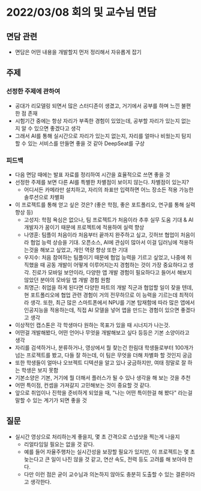 # 2022/03/08 회의  및 교수님 면담

## 면담 관련
* 면담은 어떤 내용을 개발할지 먼저 정리해서 자유롭게 잡기

## 주제
### 선정한 주제에 관하여
* 공대가 리모델링 되면서 많은 스터디존이 생겼고, 거기에서 공부를 하며 느낀 불편한 점 존재
* 시험기간 중에는 항상 자리가 부족한 경험이 있었는데, 공부할 자리가 있는지 없는지 알 수 있으면 좋겠다고 생각
* 그래서 AI를 통해 실시간으로 자리가 있는지 없는지, 자리를 얼마나 비웠는지 탐지할 수 있는 서비스를 만들면 좋을 것 같아 DeepSeat를 구상

### 피드백
* 다음 면담 때에는 발표 자료를 정리하여 시간을 효율적으로 쓰면 좋을 것
* 선정한 주제를 보면 다른 AI를  특별한 차별점이 보이지 않는다. 차별점이 있는지?
  * 어디서든 카메라만 설치하고, 자리의 좌표만 입력하면 어느 장소든 적용 가능한 솔루션으로 차별화
* 이 프로젝트를 통해 얻고 싶은 것은? (좋은 학점, 좋은 포트폴리오, 연구를 통해 실력 향상 등)
    * 고성지: 학점 욕심은 없으나, 팀 프로젝트가 처음이라 추후 실무 도움 기대 & AI 개발자가 꿈이기 때문에 프로젝트에 적용하여 실력 향상 
    * 나영훈: 팀플이 처음이라 처음부터 끝까지 완주하고 싶고,  깃허브 협업이 처음이라 협업 능력 상승을 기대. 오픈소스, AI에 관심이 많아서 이걸 딥러닝에 적용하는것을 해보고 싶었고, 개인 역량 향상 또한 기대
    * 우지수: 처음 참여하는 팀플이기 때문에 협업 능력을 기르고 싶었고, 나중에 취직했을 때 공동 개발이 어떻게 이루어지는지 경험하는 것이 가장 중요하다고 생각. 진로가 모바일 보안이라, 다양한 앱 개발 경험이 필요하다고 들어서 해보지 않았던 분야의 모바일 앱 개발 경험 원함
    * 최명근: 취업을 하게 된다면 다양한 파트의 개발 직군과 협업할 일이 잦을 텐데, 현 포트폴리오에 협업 관련 경험이 거의 전무하므로 이 능력을 기르는데 최적이라 생각. 또한, 최근 많은 스마트폰에서 NPU를 기본 탑재함에 따라 많은 앱에서 인공지능을 적용하는데, 직접 AI 모델을 넣어 앱을 만드는 경험이 있으면 좋겠다고 생각
* 이상적인 캡스톤은 각 학생마다 원하는 목표가 있을 때 시너지가 나는것.
* 어떤걸 개발해봤다, 어떤 언어나 무엇을 개발해보고 싶다 등등은 기본 소양이라고 생각
* 자리를 검색하거나, 분류하거나, 영상에서 뭘 찾는건 한림대 학생들로부터 100개가 넘는 프로젝트를 봤고, 다들 잘 하는데, 이 팀은 무엇을 더해 차별화 할 것인지 궁금
* 또한 학생들이 얼마나 오브젝트 디텍션을 알고 있나 궁금하지만, 여태 정말로 잘 하는 학생은 보지 못함
* 기본소양은 기본, 거기에 뭘 더해서 플러스가 될 수 있나 생각을 해 보는 것을 추천
* 어떤 특이점, 컨셉을 가져갈지 고민해보는 것이 중요할 것 같다.
* 앞으로 취업이나 진학을 준비하게 되었을 때, "나는 어떤 특이한걸 해 봤다" 라는걸 말할 수 있는 계기가 되면 좋을 것

## 질문
* 실시간 영상으로 처리하는게 좋을지, 몇 초 간격으로 스냅샷을 찍는게 나을지
  * 리얼타임일 필요는 없을 것 같다. 
  * 예를 들어 자율주행차는 실시간성을 보장할 필요가 있지만, 이 프로젝트는 몇 초 늦는다고 큰 일이 나진 않을 것 같고, 연산 속도, 전력 등도 고려를 해 보아야 한다.
  * 다만 이런 점은 굳이 교수님과 의논하지 않아도 충분히 도출할 수 있는 결론이라고 생각한다.
